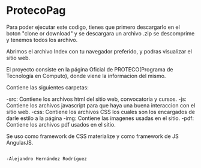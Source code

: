 # ProtecoPag

Para poder ejecutar este codigo, tienes que primero descargarlo en el boton "clone or download" y se descargara un archivo .zip
se descomprime y tenemos todos los archivo.

Abrimos el archivo Index con tu navegador preferido, y podras visualizar el sitio web.

El proyecto consiste en la página Oficial de PROTECO(Programa de Tecnología en Computo), donde viene la informacion del mismo.

Contiene las siguientes carpetas:

 -src: Contiene los archivos html del sitio web, convocatoria y cursos.
 -js: Contiene los archivos javascript para que haya una buena interaccion con el sitio web.
 -css: Contiene los archivos CSS los cuales son los encargados de darle estilo a la página
 -img: Contiene las imagenes usadas en el sitio.
 -pdf: Contiene los archivos pdf usados en el sitio.
 
 
Se uso como framework de CSS materialize y como framework de JS AngularJS.
 
 
 
 
 
 
 
 
 
 
 
 
 
 
 
 
                                                                                              -Alejandro Hernández Rodríguez 
 
